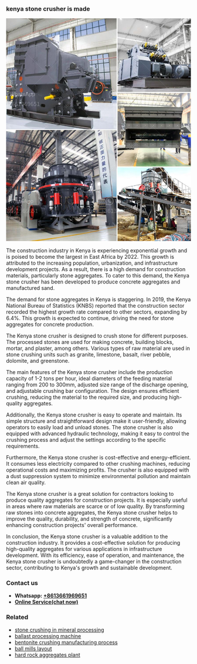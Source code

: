 <h3>kenya stone crusher is made</h3><img src='1702950128.jpg' alt=''><p>The construction industry in Kenya is experiencing exponential growth and is poised to become the largest in East Africa by 2022. This growth is attributed to the increasing population, urbanization, and infrastructure development projects. As a result, there is a high demand for construction materials, particularly stone aggregates. To cater to this demand, the Kenya stone crusher has been developed to produce concrete aggregates and manufactured sand.</p><p>The demand for stone aggregates in Kenya is staggering. In 2019, the Kenya National Bureau of Statistics (KNBS) reported that the construction sector recorded the highest growth rate compared to other sectors, expanding by 6.4%. This growth is expected to continue, driving the need for stone aggregates for concrete production.</p><p>The Kenya stone crusher is designed to crush stone for different purposes. The processed stones are used for making concrete, building blocks, mortar, and plaster, among others. Various types of raw material are used in stone crushing units such as granite, limestone, basalt, river pebble, dolomite, and greenstone.</p><p>The main features of the Kenya stone crusher include the production capacity of 1-2 tons per hour, ideal diameters of the feeding material ranging from 200 to 300mm, adjusted size range of the discharge opening, and adjustable crushing bar configuration. The design ensures efficient crushing, reducing the material to the required size, and producing high-quality aggregates.</p><p>Additionally, the Kenya stone crusher is easy to operate and maintain. Its simple structure and straightforward design make it user-friendly, allowing operators to easily load and unload stones. The stone crusher is also equipped with advanced hydraulic technology, making it easy to control the crushing process and adjust the settings according to the specific requirements.</p><p>Furthermore, the Kenya stone crusher is cost-effective and energy-efficient. It consumes less electricity compared to other crushing machines, reducing operational costs and maximizing profits. The crusher is also equipped with a dust suppression system to minimize environmental pollution and maintain clean air quality.</p><p>The Kenya stone crusher is a great solution for contractors looking to produce quality aggregates for construction projects. It is especially useful in areas where raw materials are scarce or of low quality. By transforming raw stones into concrete aggregates, the Kenya stone crusher helps to improve the quality, durability, and strength of concrete, significantly enhancing construction projects' overall performance.</p><p>In conclusion, the Kenya stone crusher is a valuable addition to the construction industry. It provides a cost-effective solution for producing high-quality aggregates for various applications in infrastructure development. With its efficiency, ease of operation, and maintenance, the Kenya stone crusher is undoubtedly a game-changer in the construction sector, contributing to Kenya's growth and sustainable development.</p><h3>Contact us</h3><ul><li><strong>Whatsapp:&nbsp;<a href="https://wa.me/8613661969651">+8613661969651</a></strong></li><li><a href="https://swt.shibang-china.com/?git&amp;zhl&amp;kenya stone crusher is made"><strong>Online Service(chat now)</strong></a></li></ul><h3>Related</h3><ul><li><a href='stone crushing in mineral processing.md'>stone crushing in mineral processing</a></li><li><a href='ballast processing machine.md'>ballast processing machine</a></li><li><a href='bentonite crushing manufacturing process.md'>bentonite crushing manufacturing process</a></li><li><a href='ball mills layout.md'>ball mills layout</a></li><li><a href='hard rock aggregates plant.md'>hard rock aggregates plant</a></li></ul>